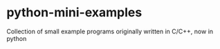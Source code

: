 # python-mini-examples
Collection of small example programs originally written in C/C++, now in python
